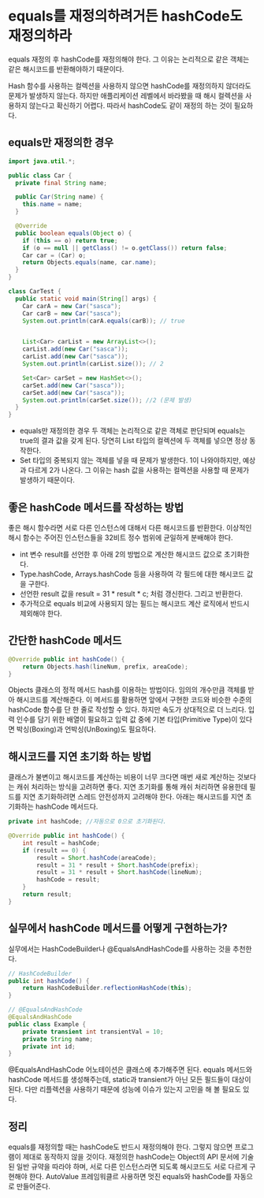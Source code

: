 # equals를 재정의하려거든 hashCode도 재정의하라
equals 재정의 후 hashCode를 재정의해야 한다. 그 이유는 논리적으로 같은 객체는 같은 해시코드를 반환해야하기 때문이다.

Hash 함수를 사용하는 컬렉션을 사용하지 않으면 hashCode를 재정의하지 않더라도 문제가 발생하지 않는다.
하지만 애플리케이션 레벨에서 바라봤을 때 해시 컬렉션을 사용하지 않는다고 확신하기 어렵다. 따라서 hashCode도 같이 재정의 하는 것이 필요하다.
## equals만 재정의한 경우
```java
import java.util.*;

public class Car {
  private final String name;

  public Car(String name) {
    this.name = name;
  }

  @Override
  public boolean equals(Object o) {
    if (this == o) return true;
    if (o == null || getClass() != o.getClass()) return false;
    Car car = (Car) o;
    return Objects.equals(name, car.name);
  }
}

class CarTest {
  public static void main(String[] args) {
    Car carA = new Car("sasca");
    Car carB = new Car("sasca");
    System.out.println(carA.equals(carB)); // true


    List<Car> carList = new ArrayList<>();
    carList.add(new Car("sasca"));
    carList.add(new Car("sasca"));
    System.out.println(carList.size()); // 2

    Set<Car> carSet = new HashSet<>();
    carSet.add(new Car("sasca"));
    carSet.add(new Car("sasca"));
    System.out.println(carSet.size()); //2 (문제 발생)
  }
}
```
* equals만 재정의한 경우 두 객체는 논리적으로 같은 객체로 판단되며 equals는 true의 결과 값을 갖게 된다. 당연히 List 타입의 컬렉션에 두 객체를 넣으면 정상 동작한다.
* Set 타입의 중복되지 않는 객체를 넣을 때 문제가 발생한다. 1이 나와야하지만, 예상과 다르게 2가 나온다. 그 이유는 hash 값을 사용하는 컬렉션을 사용할 때 문제가 발생하기 때문이다.
## 좋은 hashCode 메서드를 작성하는 방법
좋은 해시 함수라면 서로 다른 인스턴스에 대해서 다른 해시코드를 반환한다. 이상적인 해시 함수는 주어진 인스턴스들을 32비트 정수 범위에 균일하게 분배해야 한다.
* int 변수 result를 선언한 후 아래 2의 방법으로 계산한 해시코드 값으로 초기화한다.
* Type.hashCode, Arrays.hashCode 등을 사용하여 각 필드에 대한 해시코드 값을 구한다.
* 선언한 result 값을 result = 31 * result * c; 처럼 갱신한다. 그리고 반환한다.
* 추가적으로 equals 비교에 사용되지 않는 필드는 해시코드 계산 로직에서 반드시 제외해야 한다.
## 간단한 hashCode 메서드
```java
@Override public int hashCode() {
    return Objects.hash(lineNum, prefix, areaCode);
}
```
Objects 클래스의 정적 메서드 hash를 이용하는 방법이다. 임의의 개수만큼 객체를 받아 해시코드를 계산해준다. 이 메서드를 활용하면 앞에서 구현한 코드와 비슷한 수준의 hashCode 함수를 단 한 줄로 작성할 수 있다.
하지만 속도가 상대적으로 더 느리다. 입력 인수를 담기 위한 배열이 필요하고 입력 값 중에 기본 타입(Primitive Type)이 있다면 박싱(Boxing)과 언박싱(UnBoxing)도 필요하다.
## 해시코드를 지연 초기화 하는 방법
클래스가 불변이고 해시코드를 계산하는 비용이 너무 크다면 매번 새로 계산하는 것보다는 캐쉬 처리하는 방식을 고려하면 좋다. 지연 초기화를 통해 캐쉬 처리하면 유용한데 필드를 지연 초기화하려면 스레드 안전성까지 고려해야 한다. 아래는 해시코드를 지연 초기화하는 hashCode 메서드다.
```java
private int hashCode; //자동으로 0으로 초기화된다.

@Override public int hashCode() {
    int result = hashCode;
    if (result == 0) {
        result = Short.hashCode(areaCode);
        result = 31 * result + Short.hashCode(prefix);
        result = 31 * result + Short.hashCode(lineNum);
        hashCode = result;
    }
    return result;
}
```
## 실무에서 hashCode 메서드를 어떻게 구현하는가?
실무에서는 HashCodeBuilder나 @EqualsAndHashCode를 사용하는 것을 추천한다.
```java
// HashCodeBuilder
public int hashCode() {
    return HashCodeBuilder.reflectionHashCode(this);
}

// @EqualsAndHashCode
@EqualsAndHashCode
public class Example {
    private transient int transientVal = 10;
    private String name;
    private int id;
}
```
@EqualsAndHashCode 어노테이션은 클래스에 추가해주면 된다. equals 메서드와 hashCode 메서드를 생성해주는데, static과 transient가 아닌 모든 필드들이 대상이 된다.
다만 리플렉션을 사용하기 때문에 성능에 이슈가 있는지 고민을 해 볼 필요도 있다.
## 정리
equals를 재정의할 때는 hashCode도 반드시 재정의해야 한다. 그렇지 않으면 프로그램이 제대로 동작하지 않을 것이다.
재정의한 hashCode는 Object의 API 문서에 기술된 일반 규약을 따라야 하며, 서로 다른 인스턴스라면 되도록 해시코드도 서로 다르게 구현해야 한다. AutoValue 프레임워클르 사용하면 멋진 equals와 hashCode를 자동으로 만들어준다.
